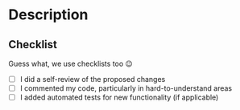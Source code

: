 # Description

<!--
The preferred format is:

- PR Title: <type>: <one-line-summary>

    <type>:
        - build: Changes that affect the build system or external dependencies
        - ci: Changes to CI configuration files/scripts
        - docs: Documentation only changes
        - feat: A new feature
        - fix: A bug fix
        - refactor: A code change that neither fixes a bug nor adds a feature
        - style: Changes that do not affect the meaning of the code
        - test: Adding missing tests or correcting existing tests

- PR Description:

    Multi-line description of the main changes.
-->

## Checklist

Guess what, we use checklists too :wink:

- [ ] I did a self-review of the proposed changes
- [ ] I commented my code, particularly in hard-to-understand areas
- [ ] I added automated tests for new functionality (if applicable)
